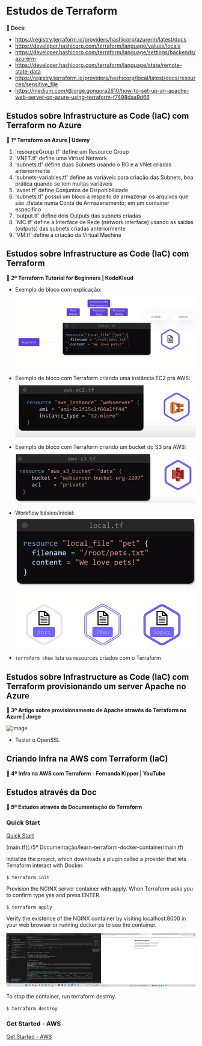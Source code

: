 # Estudos de Terraform 

**📃 Docs:**
  + https://registry.terraform.io/providers/hashicorp/azurerm/latest/docs
  + https://developer.hashicorp.com/terraform/language/values/locals
  + https://developer.hashicorp.com/terraform/language/settings/backends/azurerm
  + https://developer.hashicorp.com/terraform/language/state/remote-state-data
  + https://registry.terraform.io/providers/hashicorp/local/latest/docs/resources/sensitive_file
  + https://medium.com/@jorge.gongora2610/how-to-set-up-an-apache-web-server-on-azure-using-terraform-f7498daa9d66

## Estudos sobre Infrastructure as Code (IaC) com Terraform no Azure

**📂 1º Terraform on Azure | Udemy**
1. 'resourceGroup.tf' define um Resource Group
2. 'VNET.tf' define uma Virtual Network
3. 'subnets.tf' define duas Subnets usando o RG e a VNet criadas anteriormente
4. 'subnets-variables.tf' define as variáveis para criação das Subnets, boa prática quando se tem muitas variáveis
5. 'avset.tf' define Conjuntos de Disponibilidade
6. 'subnets.tf' possui um bloco a respeito de armazenar os arquivos que são .tfstate numa Conta de Armazenamento; em um container especifico
7. 'output.tf' define dois Outputs das subnets criadas
8. 'NIC.tf' define a Interface de Rede (network interface) usando as saídas (outputs) das subnets criadas anteriormente
9. 'VM.tf' define a criação da Virtual Machine 

## Estudos sobre Infrastructure as Code (IaC) com Terraform 

**📂 2º Terraform Tutorial for Beginners | KodeKloud**

  + Exemplo de bloco com explicação:
  ![block_example](./images/image.png)

  + Exemplo de bloco com Terraform criando uma instância EC2 pra AWS:
  ![aws_ec2-creation_block](./images/image-1.png)

  + Exemplo de bloco com Terraform criando um bucket do S3 pra AWS:
  ![aws_s3-bucket_creation_block](./images/image-2.png)

  + Workflow básico/inicial:
  ![workflow-basico](./images/image-3.png)

  + `` terraform show `` lista os resources criados com o Terraform

## Estudos sobre Infrastructure as Code (IaC) com Terraform provisionando um server Apache no Azure

**📂 3º Artigo sobre provisionamento de Apache através do Terraform no Azure | Jorge**

<img width="530" alt="image" src="https://github.com/CarolinaSFreitas/Terraform-Studies/assets/99994934/dd90ad28-10fc-45e4-827b-54e41f73679f">

- Testar o OpenSSL 

## Criando Infra na AWS com Terraform (IaC)

**📂 4º Infra na AWS com Terraform - Fernanda Kipper | YouTube**


## Estudos através da Doc

**📂 5º Estudos através da Documentação do Terraform**

### Quick Start
[Quick Start](https://developer.hashicorp.com/terraform/tutorials/aws-get-started/install-cli#quick-start-tutorial)

[main.tf](./5º Documentação/learn-terraform-docker-container/main.tf)

Initialize the project, which downloads a plugin called a provider that lets Terraform interact with Docker.

``$ terraform init``

Provision the NGINX server container with apply. When Terraform asks you to confirm type yes and press ENTER.

``$ terraform apply``

Verify the existence of the NGINX container by visiting localhost:8000 in your web browser or running docker ps to see the container.

  ![workflow-basico](./images/image-4.png)

To stop the container, run terraform destroy.

``$ terraform destroy``

### Get Started - AWS

[Get Started - AWS](https://developer.hashicorp.com/terraform/tutorials/aws-get-started)

